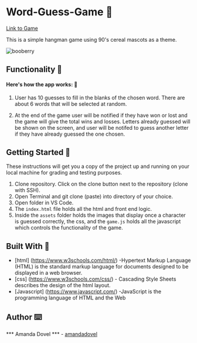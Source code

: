 # Word-Guess-Game 🦜
<a href="https://amandadovel.github.io/Word-Guess-Game/" target="blank">Link to Game</a>

This is a simple hangman game using 90's cereal mascots as a theme. 

<img src="assets/images/booScreenShot" alt="booberry">

## Functionality 💪
#### Here's how the app works: 🛒

1. User has 10 guesses to fill in the blanks of the chosen word. There are about 6 words that will be selected at random. 

2. At the end of the game user will be notified if they have won or lost and the game will give the total wins and losses. Letters already guessed will be shown on the screen, and user will be notifed to guess another letter if they have already guessed the one chosen.


## Getting Started 🏁

These instructions will get you a copy of the project up and running on your local machine for grading and testing purposes. 

1. Clone repository. Click on the clone button next to the repository (clone with SSH). 
2. Open Terminal and git clone (paste) into directory of your choice. 
3. Open folder in VS Code. 
4. The `index.html` file holds all the html and front end logic.
5. Inside the  `assets` folder holds the images that display once a character is guessed correctly, the css, and the `game.js` holds all the javascript which controls the functionality of the game.


## Built With 🔧

* [html] (https://www.w3schools.com/html/) -Hypertext Markup Language (HTML) is the standard markup language for documents designed to be displayed in a web browser. 
* [css] (https://www.w3schools.com/css/) - Cascading Style Sheets describes the design of the html layout. 
* [Javascript] (https://www.javascript.com/) -JavaScript is the programming language of HTML and the Web

## Author ⌨️
*** Amanda Dovel *** - [amandadovel](https://github.com/amandadovel)

